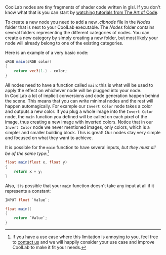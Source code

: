 
CoolLab nodes are tiny fragments of shader code written in glsl. If you don't know what that is you can start by [watching tutorials from The Art of Code](https://youtu.be/u5HAYVHsasc).

To create a new node you need to add a new *.clbnode* file in the *Nodes* folder that is next to your CoolLab executable. The *Nodes* folder contains several folders representing the different categories of nodes. You can create a new category by simply creating a new folder, but most likely your node will already belong to one of the existing categories.

Here is an example of a very basic node:
```glsl title="Invert Color.clbnode"
sRGB main(sRGB color)
{
    return vec3(1.) - color;
}
```

All nodes need to have a function called `main`: this is what will be used to apply the effect on whichever node will be plugged into your node.<br/>
In CoolLab a lot of implicit conversions and code generation happen behind the scene. This means that you can write minimal nodes and the rest will happen automagically. For example our `Invert Color` node takes a color and outputs a new color. If you plug a whole image into the `Invert Color` node, the `main` function you defined will be called on each pixel of the image, thus creating a new image with inverted colors. Notice that in our `Invert Color` node we never mentioned images, only colors, which is a simpler and smaller building block. This is great! Our nodes stay very simple and focused on what they want to achieve.

It is possible for the `main` function to have several inputs, *but they must all be of the same type*:[^1]

```glsl title="Add.clbnode"
float main(float x, float y)
{
    return x + y;
}
```

[^1]: If you have a use case where this limitation is annoying to you, feel free to [contact us](https://github.com/CoolLibs/Lab/issues/new?assignees=&labels=enhancement%2Ctriage&template=feature-suggestion.yaml&title=%5BFeature%5D+) and we will happily consider your use case and improve CoolLab to make it fit your needs.

Also, it is possible that your `main` function doesn't take any input at all if it represents a constant:

```glsl title="Float Value.clbnode"
INPUT float `Value`;

float main()
{
    return `Value`;
}
```